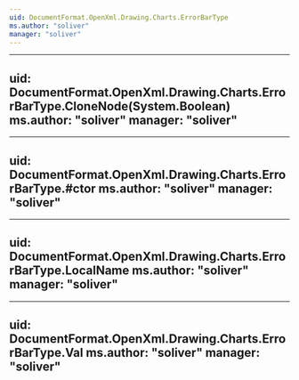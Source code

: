 ```yaml
---
uid: DocumentFormat.OpenXml.Drawing.Charts.ErrorBarType
ms.author: "soliver"
manager: "soliver"
---
```


---
uid: DocumentFormat.OpenXml.Drawing.Charts.ErrorBarType.CloneNode(System.Boolean)
ms.author: "soliver"
manager: "soliver"
---

---
uid: DocumentFormat.OpenXml.Drawing.Charts.ErrorBarType.#ctor
ms.author: "soliver"
manager: "soliver"
---

---
uid: DocumentFormat.OpenXml.Drawing.Charts.ErrorBarType.LocalName
ms.author: "soliver"
manager: "soliver"
---

---
uid: DocumentFormat.OpenXml.Drawing.Charts.ErrorBarType.Val
ms.author: "soliver"
manager: "soliver"
---
